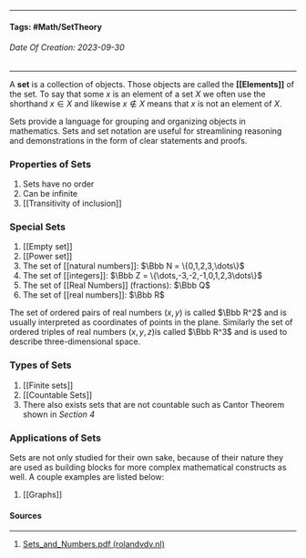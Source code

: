 __________________________________________________________________________
#### **Tags:** #Math/SetTheory
###### *Date Of Creation: 2023-09-30*
__________________________________________________________________________

A **set** is a collection of objects. Those objects are called the **[[Elements]]** of the set. To say that some $x$ is an element of a set $X$ we often use the shorthand $x \in X$ and likewise $x \notin X$ means that $x$ is not an element of $X$.

Sets provide a language for grouping and organizing objects in mathematics. Sets and set notation are useful for streamlining reasoning and demonstrations in the form of clear statements and proofs. 
### Properties of Sets
1. Sets have no order
2. Can be infinite
3. [[Transitivity of inclusion]]
### Special Sets
1. [[Empty set]]
2. [[Power set]]
3. The set of [[natural numbers]]: $\Bbb N = \{0,1,2,3,\dots\}$
4. The set of [[integers]]: $\Bbb Z = \{\dots,-3,-2,-1,0,1,2,3\dots\}$
5. The set of [[Real Numbers]] (fractions): $\Bbb Q$
6. The set of [[real numbers]]: $\Bbb R$

The set of ordered pairs of real numbers $(x, y)$ is called $\Bbb R^2$ and is usually interpreted as coordinates of points in the plane. Similarly the set of ordered triples of real numbers $(x,y,z)$is called $\Bbb R^3$ and is used to describe three-dimensional space. 

### Types of Sets
1. [[Finite sets]]
2. [[Countable Sets]]
3. There also exists sets that are not countable such as Cantor Theorem shown in *Section 4*
### Applications of Sets
Sets are not only studied for their own sake, because of their nature they are used as building blocks for more complex mathematical constructs as well. A couple examples are listed below:
1. [[Graphs]]
#### Sources
__________________________________________________________________________
1. [Sets_and_Numbers.pdf (rolandvdv.nl)](https://www.rolandvdv.nl/Sets_and_Numbers.pdf)